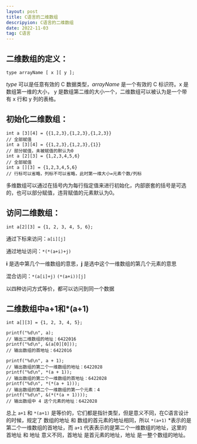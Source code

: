 ```yaml
---
layout: post
title: C语言的二维数组
descripyion: C语言的二维数组
date: 2022-11-03 
tag: C语言
---
```

## 二维数组的定义：

```c_cpp
type arrayName [ x ][ y ];
```

*type* 可以是任意有效的 C 数据类型，*arrayName* 是一个有效的 C 标识符。x 是数组第一维的大小，  y 是数组第二维的大小一个，二维数组可以被认为是一个带有 x 行和 y 列的表格。

## 初始化二维数组：

```c_cpp
int a [3][4] = {{1,2,3},{1,2,3},{1,2,3}}
// 全部赋值
int a [3][4] = {{1,2,3},{1,2,3},{1}}
// 部分赋值，未被赋值的默认为0
int a [2][3] = {1,2,3,4,5,6}
// 全部赋值
int a [][3] = {1,2,3,4,5,6}
// 行标可以省略，列标不可以省略，此时第一维大小=元素个数/列标
```

多维数组可以通过在括号内为每行指定值来进行初始化，内部嵌套的括号是可选的，也可以部分赋值，违背赋值的元素默认为0。

## 访问二维数组：

```c_cpp
int a[2][3] = {1, 2, 3, 4, 5, 6};
```

通过下标来访问：`a[i][j]`

通过地址访问：`*(*(a+i)+j)`

**i** 是选中第几个一维数组的意思，**j** 是选中这个一维数组的第几个元素的意思

混合访问：`*(a[i]+j)` `(*(a+i))[j]`

以四种访问方式等价，都可以访问到同一个数据

## 二维数组中a+1和*(a+1)

```c_cpp
int a[][3] = {1, 2, 3, 4, 5};

printf("%d\n", a);
// 输出二维数组的地址：6422016
printf("%d\n", &(a[0][0]));
// 输出数组的首地址：6422016

printf("%d\n", a + 1);
// 输出数组的第二个一维数组的地址：6422028
printf("%d\n", *(a + 1));
// 输出数组的第二个一维数组的首地址：6422028
printf("%d\n", *(*(a + 1)));
// 输出数组的第二个一维数组的第一个元素：4
printf("%d\n", &(*(*(a + 1))));
// 输出数组中 4 这个元素的地址：6422028
```

总上 `a+1` 和 `*(a+1)` 是等价的，它们都是指针类型，但是意义不同，在C语言设计的时候，规定了 数组的地址 和 数组的首元素的地址相同，所以 `*(a+1)` *表示的是第二个一维数组的首地址，而 `a+1` 代表表示的是第二个一维数组的地址，这里的 首地址 和 地址 意义不同，首地址 是首元素的地址，地址 是一整个数组的地址。